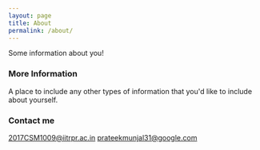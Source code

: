 ```yaml
---
layout: page
title: About
permalink: /about/
---
```


Some information about you!

### More Information

A place to include any other types of information that you'd like to include about yourself.

### Contact me

[2017CSM1009@iitrpr.ac.in](mailto:2017CSM1009@iitrpr.ac.in)
[prateekmunjal31@google.com](mailto:prateekmunjal31@google.com)